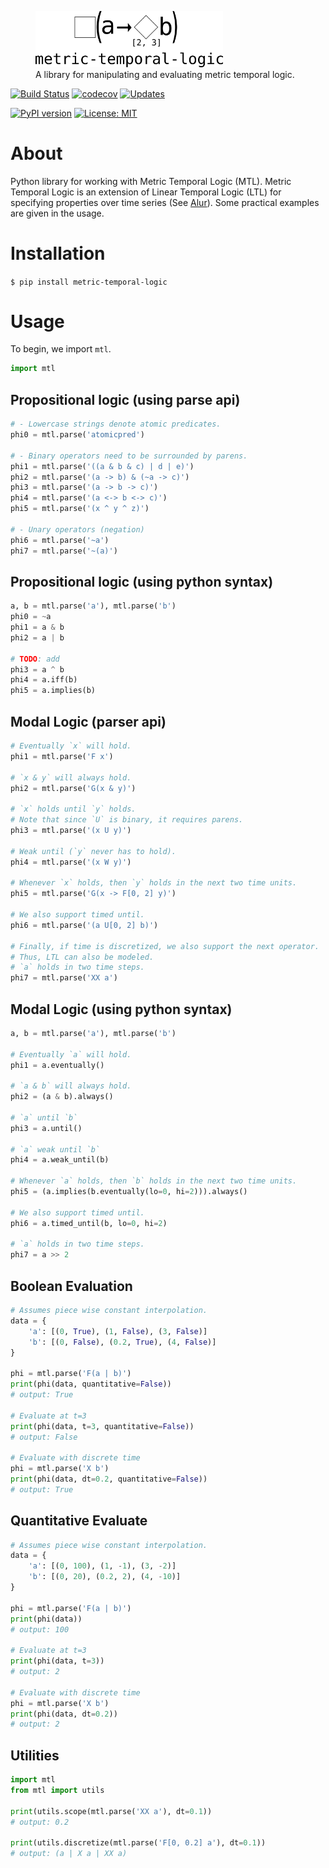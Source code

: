 <figure>
  <img src="assets/logo.png" alt="py-metric-temporal logic logo" width=300px>
  <figcaption>
  A library for manipulating and evaluating metric temporal logic.
  </figcaption>
</figure>


[![Build Status](https://travis-ci.org/mvcisback/py-metric-temporal-logic.svg?branch=master)](https://travis-ci.org/mvcisback/py-metric-temporal-logic)
[![codecov](https://codecov.io/gh/mvcisback/py-metric-temporal-logic/branch/master/graph/badge.svg)](https://codecov.io/gh/mvcisback/py-metric-temporal-logic)
[![Updates](https://pyup.io/repos/github/mvcisback/py-aiger/shield.svg)](https://pyup.io/repos/github/mvcisback/py-aiger/)

[![PyPI version](https://badge.fury.io/py/metric-temporal-logic.svg)](https://badge.fury.io/py/metric-temporal-logic)
[![License: MIT](https://img.shields.io/badge/License-MIT-yellow.svg)](https://opensource.org/licenses/MIT)

# About

Python library for working with Metric Temporal Logic (MTL). Metric
Temporal Logic is an extension of Linear Temporal Logic (LTL) for
specifying properties over time series (See [Alur][1]). Some practical examples are
given in the usage.

# Installation

`$ pip install metric-temporal-logic`

# Usage

To begin, we import `mtl`.

```python
import mtl
```

## Propositional logic (using parse api)
```python
# - Lowercase strings denote atomic predicates.
phi0 = mtl.parse('atomicpred')

# - Binary operators need to be surrounded by parens.
phi1 = mtl.parse('((a & b & c) | d | e)')
phi2 = mtl.parse('(a -> b) & (~a -> c)')
phi3 = mtl.parse('(a -> b -> c)')
phi4 = mtl.parse('(a <-> b <-> c)')
phi5 = mtl.parse('(x ^ y ^ z)')

# - Unary operators (negation)
phi6 = mtl.parse('~a')
phi7 = mtl.parse('~(a)')
```

## Propositional logic (using python syntax)
```python
a, b = mtl.parse('a'), mtl.parse('b')
phi0 = ~a
phi1 = a & b
phi2 = a | b

# TODO: add
phi3 = a ^ b
phi4 = a.iff(b)
phi5 = a.implies(b)
```

## Modal Logic (parser api)

```python
# Eventually `x` will hold.
phi1 = mtl.parse('F x')

# `x & y` will always hold.
phi2 = mtl.parse('G(x & y)')

# `x` holds until `y` holds. 
# Note that since `U` is binary, it requires parens.
phi3 = mtl.parse('(x U y)')

# Weak until (`y` never has to hold).
phi4 = mtl.parse('(x W y)')

# Whenever `x` holds, then `y` holds in the next two time units.
phi5 = mtl.parse('G(x -> F[0, 2] y)')

# We also support timed until.
phi6 = mtl.parse('(a U[0, 2] b)')

# Finally, if time is discretized, we also support the next operator.
# Thus, LTL can also be modeled.
# `a` holds in two time steps.
phi7 = mtl.parse('XX a')
```

## Modal Logic (using python syntax)

```python
a, b = mtl.parse('a'), mtl.parse('b')

# Eventually `a` will hold.
phi1 = a.eventually()

# `a & b` will always hold.
phi2 = (a & b).always()

# `a` until `b`
phi3 = a.until()

# `a` weak until `b`
phi4 = a.weak_until(b)

# Whenever `a` holds, then `b` holds in the next two time units.
phi5 = (a.implies(b.eventually(lo=0, hi=2))).always()

# We also support timed until.
phi6 = a.timed_until(b, lo=0, hi=2)

# `a` holds in two time steps.
phi7 = a >> 2
```

## Boolean Evaluation
```python
# Assumes piece wise constant interpolation.
data = {
    'a': [(0, True), (1, False), (3, False)]
    'b': [(0, False), (0.2, True), (4, False)]
}

phi = mtl.parse('F(a | b)')
print(phi(data, quantitative=False))
# output: True

# Evaluate at t=3
print(phi(data, t=3, quantitative=False))
# output: False

# Evaluate with discrete time
phi = mtl.parse('X b')
print(phi(data, dt=0.2, quantitative=False))
# output: True
```

## Quantitative Evaluate
```python
# Assumes piece wise constant interpolation.
data = {
    'a': [(0, 100), (1, -1), (3, -2)]
    'b': [(0, 20), (0.2, 2), (4, -10)]
}

phi = mtl.parse('F(a | b)')
print(phi(data))
# output: 100

# Evaluate at t=3
print(phi(data, t=3))
# output: 2

# Evaluate with discrete time
phi = mtl.parse('X b')
print(phi(data, dt=0.2))
# output: 2
```

## Utilities
```python
import mtl
from mtl import utils

print(utils.scope(mtl.parse('XX a'), dt=0.1))
# output: 0.2

print(utils.discretize(mtl.parse('F[0, 0.2] a'), dt=0.1))
# output: (a | X a | XX a)
```

[1]: https://link.springer.com/chapter/10.1007/BFb0031988
